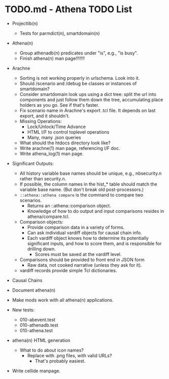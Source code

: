 # TODO.md - Athena TODO List

- Projectlib(n)
  - Tests for parmdict(n), smartdomain(n)
- Athena(n)
  - Group athenadb(n) predicates under "is", e.g., "is busy".
  - Finish athena(n) man page!!!!!!!
- Arachne
  - Sorting is not working properly in urlschema.  Look into it.
  - Should /scenario and /debug be classes or instances of smartdomain?
  - Consider smartdomain look ups using a dict tree: split the url into
    components and just follow them down the tree, accumulating place
    holders as you go.  See if that's faster.
  - Fix scenario name in Arachne's export .tcl file.  It depends on last 
    export, and it shouldn't.
  - Missing Operations:
    - Lock/Unlock/Time Advance
    - HTML I/F to control toplevel operations
    - Many, many .json queries
  - What should the htdocs directory look like?
  - Write arachne(1) man page, referencing I/F doc.
  - Write athena_log(1) man page.
- Significant Outputs:
  - All history variable base names should be unique, e.g., nbsecurity.n rather
    than security.n.
  - If possible, the column names in the hist_* table should match the 
    variable base name.  (But don't break old post-processors.)
  - `::athena::athena compare` is the command to compare two scenarios. 
    - Returns an ::athena::comparison object.
    - Knowledge of how to do output and input comparisons resides in 
      athena/compare.tcl.
  - Comparison objects:
    - Provide comparison data in a variety of forms.
    - Can ask individual vardiff objects for causal chain info.
    - Each vardiff object knows how to determine its potentially significant
      inputs, and how to score them, and is responsible for drilling down.
      - Scores must be saved at the vardiff level. 
  - Comparisons should be provided to front end in JSON form
    - Raw data, not cooked narrative (unless they ask for it).
  - vardiff records provide simple Tcl dictionaries.
- Causal Chains


- Document athena(n)
- Make mods work with all athena(n) applications.
- New tests:
  - 010-abevent.test
  - 010-athenadb.test
  - 010-athena.test
- athena(n) HTML generation
  - What to do about icon names?
    - Replace with .png files, with valid URLs?
      - That's probably easiest.
- Write cellide manpage.



